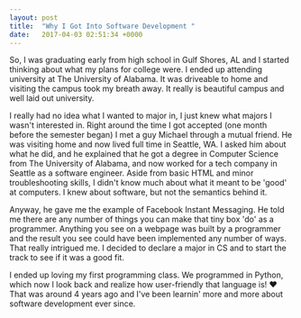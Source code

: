 ```yaml
---
layout: post
title:  "Why I Got Into Software Development "
date:   2017-04-03 02:51:34 +0000
---
```



So, I was graduating early from high school in Gulf Shores, AL and I started thinking about what my plans for college were. I ended up attending university at The University of Alabama. It was driveable to home and visiting the campus took my breath away. It really is beautiful campus and well laid out university.

I really had no idea what I wanted to major in, I just knew what majors I wasn't interested in. Right around the time I got accepted (one month before the semester began) I met a guy Michael through a mutual friend. He was visiting home and now lived full time in Seattle, WA. I asked him about what he did, and he explained that he got a degree in Computer Science from The University of Alabama, and now worked for a tech company in Seattle as a software engineer. Aside from basic HTML and minor troubleshooting skills, I didn't know much about what it meant to be 'good' at computers. I knew about software, but not the semantics behind it.

Anyway, he gave me the example of Facebook Instant Messaging. He told me there are any number of things you can make that tiny box 'do' as a programmer. Anything you see on a webpage was built by a programmer and the result you see could have been implemented any number of ways. That really intrigued me. I decided to declare a major in CS and to start the track to see if it was a good fit.

I ended up loving my first programming class. We programmed in Python, which now I look back and realize how user-friendly that language is! ❤ That was around 4 years ago and I've been learnin' more and more about software development ever since.

